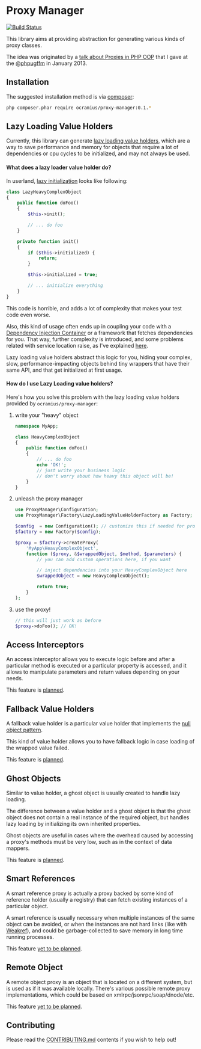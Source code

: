 # Proxy Manager

[![Build Status](https://travis-ci.org/Ocramius/ProxyManager.png?branch=master)](https://travis-ci.org/Ocramius/ProxyManager)

This library aims at providing abstraction for generating various kinds of proxy classes.

The idea was originated by a [talk about Proxies in PHP OOP](http://marco-pivetta.com/proxy-pattern-in-php/) that I gave
at the [@phpugffm](https://twitter.com/phpugffm) in January 2013.

## Installation

The suggested installation method is via [composer](https://getcomposer.org/):

```sh
php composer.phar require ocramius/proxy-manager:0.1.*
```

## Lazy Loading Value Holders

Currently, this library can generate [lazy loading value holders](http://www.martinfowler.com/eaaCatalog/lazyLoad.html),
which are a way to save performance and memory for objects that require a lot of dependencies or cpu cycles to be
initialized, and may not always be used.

#### What does a lazy loader value holder do?

In userland, [lazy initialization](http://en.wikipedia.org/wiki/Lazy_initialization)
looks like following:

```php
class LazyHeavyComplexObject
{
    public function doFoo()
    {
        $this->init();

        // ... do foo
    }

    private function init()
    {
        if ($this->initialized) {
            return;
        }

        $this->initialized = true;

        // ... initialize everything
    }
}
```

This code is horrible, and adds a lot of complexity that makes your test code even worse.

Also, this kind of usage often ends up in coupling your code with a [Dependency Injection Container](http://martinfowler.com/articles/injection.html)
or a framework that fetches dependencies for you. That way, further complexity is introduced, and some problems related
with service location raise, as I've explained [here](http://ocramius.github.com/blog/zf2-and-symfony-service-proxies-with-doctrine-proxies/).

Lazy loading value holders abstract this logic for you, hiding your complex, slow, performance-impacting objects behind
tiny wrappers that have their same API, and that get initialized at first usage.

#### How do I use Lazy Loading value holders?

Here's how you solve this problem with the lazy loading value holders provided by `ocramius/proxy-manager`:

 1. write your "heavy" object

    ```php
    namespace MyApp;

    class HeavyComplexObject
    {
        public function doFoo()
        {
            // ... do foo
            echo 'OK!';
            // just write your business logic
            // don't worry about how heavy this object will be!
        }
    }
    ```

 2. unleash the proxy manager

    ```php
    use ProxyManager\Configuration;
    use ProxyManager\Factory\LazyLoadingValueHolderFactory as Factory;

    $config  = new Configuration(); // customize this if needed for production
    $factory = new Factory($config);

    $proxy = $factory->createProxy(
        'MyApp\HeavyComplexObject',
        function ($proxy, &$wrappedObject, $method, $parameters) {
            // you can add custom operations here, if you want

            // inject dependencies into your HeavyComplexObject here
            $wrappedObject = new HeavyComplexObject();

            return true;
        }
    );
    ```
 3. use the proxy!

    ```php
    // this will just work as before
    $proxy->doFoo(); // OK!
    ```

## Access Interceptors

An access interceptor allows you to execute logic before and after a particular method is executed or a particular
property is accessed, and it allows to manipulate parameters and return values depending on your needs.

This feature is [planned](https://github.com/Ocramius/ProxyManager/issues/4).

## Fallback Value Holders

A fallback value holder is a particular value holder that implements the [null object pattern](http://en.wikipedia.org/wiki/Null_Object_pattern).

This kind of value holder allows you to have fallback logic in case loading of the wrapped value failed.

This feature is [planned](https://github.com/Ocramius/ProxyManager/issues/5).

## Ghost Objects

Similar to value holder, a ghost object is usually created to handle lazy loading.

The difference between a value holder and a ghost object is that the ghost object does not contain a real instance of
the required object, but handles lazy loading by initializing its own inherited properties.

Ghost objects are useful in cases where the overhead caused by accessing a proxy's methods must be very low, such as in
the context of data mappers.

This feature is [planned](https://github.com/Ocramius/ProxyManager/issues/6).

## Smart References

A smart reference proxy is actually a proxy backed by some kind of reference holder (usually a registry) that can fetch
existing instances of a particular object.

A smart reference is usually necessary when multiple instances of the same object can be avoided, or when the instances
are not hard links (like with [Weakref](http://php.net/manual/en/book.weakref.php)), and could be garbage-collected to
save memory in long time running processes.

This feature [yet to be planned](https://github.com/Ocramius/ProxyManager/issues/8).

## Remote Object

A remote object proxy is an object that is located on a different system, but is used as if it was available locally.
There's various possible remote proxy implementations, which could be based on xmlrpc/jsonrpc/soap/dnode/etc.

This feature [yet to be planned](https://github.com/Ocramius/ProxyManager/issues/7).

## Contributing

Please read the [CONTRIBUTING.md](https://github.com/Ocramius/ProxyManager/blob/master/CONTRIBUTING.md) contents if you
wish to help out!

